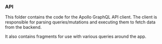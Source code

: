 ### API

This folder contains the code for the Apollo GraphQL API client. The client is responsible for parsing queries/mutations and executing them to fetch data from the backend.

It also contains fragments for use with various queries around the app.
